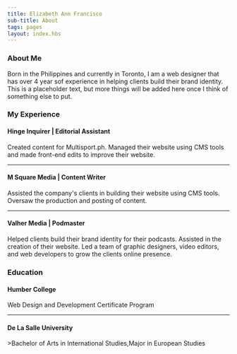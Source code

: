 ```yaml
---
title: Elizabeth Ann Francisco
sub-title: About
tags: pages
layout: index.hbs
---
```

<section class="m-auto bg-primary">
    <h3>About Me</h3>
    <p>Born in the Philippines and currently in Toronto, I am a web designer that has over 4 year sof experience in helping clients build their brand identity. This is a placeholder text, but more things will be added here once I think of something else to put.</p>
    <div class="experience">
        <h3>My Experience</h3>
        <section class="background">
            <div class="jobs">
                <h4>Hinge Inquirer | Editorial Assistant</h4>
                <p class="decsription">Created content for Multisport.ph. Managed their website using CMS tools and made front-end edits to improve their website.</p>
            </div>
            <hr>
            <div class="jobs">
                <h4>M Square Media | Content Writer</h4>
                <p class="decsription">Assisted the company's clients in building their website using CMS tools. Oversaw the production and posting of content. </p>
            </div>
            <hr>
            <div class="jobs">
                <h4>Valher Media | Podmaster</h4>
                <p class="decsription">Helped clients build their brand identity for their podcasts. Assisted in the creation of their website. Led a team of graphic designers, video editors, and web developers to grow the clients online presence.</p>
            </div>
        </section>
    </div>
    <div class="studies">
        <h3>Education</h3>
        <section class="education">
            <div class="school">
                <h4>Humber College </h4>
                <p>Web Design and Development Certificate Program</p>
            </div>
            <hr>
            <div class="school">
                <h4>De La Salle University</h4>
                <p>>Bachelor of Arts in International Studies,Major in European Studies</p>
            </div>
        </section>
    </div>
</section>